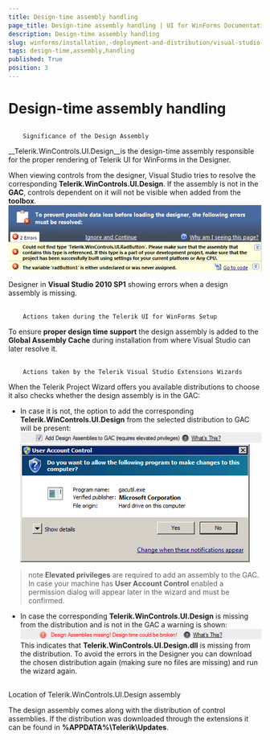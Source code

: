 ```yaml
---
title: Design-time assembly handling
page_title: Design-time assembly handling | UI for WinForms Documentation
description: Design-time assembly handling
slug: winforms/installation,-deployment-and-distribution/visual-studio-extensions/design-time-assembly-handling
tags: design-time,assembly,handling
published: True
position: 3
---
```


# Design-time assembly handling



## 
        Significance of the Design Assembly
      

__Telerik.WinControls.UI.Design__is the design-time assembly responsible
          for the proper rendering of Telerik UI for WinForms in the Designer.
        

When viewing controls from the designer, Visual Studio tries to resolve the corresponding
          __Telerik.WinControls.UI.Design__. If the assembly is not in the
          __GAC__, controls dependent on it will not be visible when added from
          the __toolbox__.
        ![installation-deployment-and-distribution-vsx-design-time-assembly-handling 001](images/installation-deployment-and-distribution-vsx-design-time-assembly-handling001.png)

Designer in __Visual Studio 2010 SP1__ showing errors when a design assembly is missing.
        

## 
        Actions taken during the Telerik UI for WinForms Setup
      

To ensure __proper design time support__ the design assembly is added to the
          __Global Assembly Cache__ during installation from where Visual Studio can later resolve it.
        

## 
        Actions taken by the Telerik Visual Studio Extensions Wizards
      

When the Telerik Project Wizard offers you available distributions to choose it also
          checks whether the design assembly is in the GAC:
          

* In case it is not, the option to add the corresponding __Telerik.WinControls.UI.Design__
                from the selected distribution to GAC will be present:
              ![installation-deployment-and-distribution-vsx-design-time-assembly-handling 002](images/installation-deployment-and-distribution-vsx-design-time-assembly-handling002.png)![installation-deployment-and-distribution-vsx-design-time-assembly-handling 003](images/installation-deployment-and-distribution-vsx-design-time-assembly-handling003.png)

>note  __Elevated privileges__ are required to add an assembly to the GAC. In case your machine has __User Account Control__ enabled a permission dialog will appear later in the wizard and must be confirmed.
>


* In case the corresponding __Telerik.WinControls.UI.Design__
                is missing from the distribution and is not in the GAC a warning is shown:
              ![installation-deployment-and-distribution-vsx-design-time-assembly-handling 004](images/installation-deployment-and-distribution-vsx-design-time-assembly-handling004.png)This indicates that __Telerik.WinControls.UI.Design.dll__ is missing from the distribution.
                To avoid the errors in the Designer you can download the chosen distribution again (making sure no
                files are missing) and run the wizard again.
              

## 
Location of Telerik.WinControls.UI.Design assembly
      

The design assembly comes along with the distribution of control assemblies. If the distribution was
          downloaded through the extensions it can be found in __%APPDATA%\Telerik\Updates__.
        
